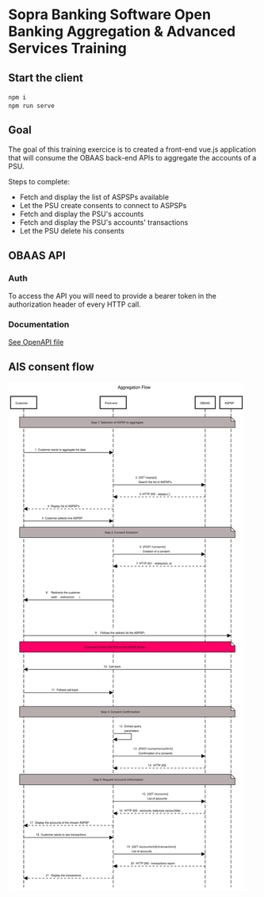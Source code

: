 # Sopra Banking Software Open Banking Aggregation & Advanced Services Training

## Start the client

`npm i`  
`npm run serve`

## Goal

The goal of this training exercice is to created a front-end vue.js application that will consume the OBAAS back-end APIs to aggregate the accounts of a PSU.

Steps to complete:
- Fetch and display the list of ASPSPs available
- Let the PSU create consents to connect to ASPSPs
- Fetch and display the PSU's accounts
- Fetch and display the PSU's accounts' transactions
- Let the PSU delete his consents

## OBAAS API

### Auth

To access the API you will need to provide a bearer token in the authorization header of every HTTP call.

### Documentation

[See OpenAPI file](./doc/obaas-v1.openapi.yaml)

## AIS consent flow

![ais-diagram](./doc/ais-diagram.svg)
